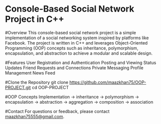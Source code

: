# Console-Based Social Network Project in C++

#Overview
This console-based social network project is a simple implementation of a social networking system inspired by platforms like Facebook. The project is written in C++ and leverages Object-Oriented Programming (OOP) concepts such as inheritance, polymorphism, encapsulation, and abstraction to achieve a modular and scalable design.

#Features
User Registration and Authentication
Posting and Viewing Status Updates
Friend Requests and Connections
Private Messaging
Profile Management
News Feed


#Clone the Repository
git clone https://github.com/maazkhan75/OOP-PROJECT.git
cd OOP-PROJECT


#OOP Concepts Implementation
-> inheritance
-> polymorphism
-> encapsulation
-> abstraction
-> aggregation
-> composition
-> association


#Contact
For questions or feedback, please contact maazkhan75555@gmail.com.




